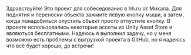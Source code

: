 Здравствуйте! Это проект для собеседования в hh.ru  от Михала. Для поднятия и переноски обьекта зажмите левую кнопку мыши, а затем, когда понадобиться опустить обьект просто отпустите кнопку. В проекте использовались некоторые ассеты из Unity Asset Store и являються бесплатными. Надеюсь я выполнил задачу, но у меня возможно есть проблемы с выгрузкой проекта в GitHub, но я надеюсь что всё будет хорошо, до встречи!
